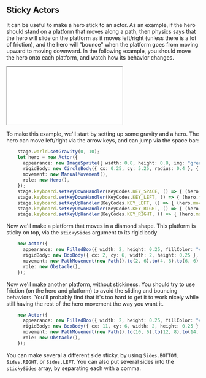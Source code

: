 ## Sticky Actors

It can be useful to make a hero stick to an actor.  As an example, if the hero
should stand on a platform that moves along a path, then physics says that the
hero will slide on the platform as it moves left/right (unless there is a lot of
friction), and the hero will "bounce" when the platform goes from moving upward
to moving downward.  In the following example, you should move the hero onto
each platform, and watch how its behavior changes.

<iframe src="./game_01.iframe.html"></iframe>

To make this example, we'll start by setting up some gravity and a hero.  The
hero can move left/right via the arrow keys, and can jump via the space bar:

```typescript
    stage.world.setGravity(0, 10);
    let hero = new Actor({
      appearance: new ImageSprite({ width: 0.8, height: 0.8, img: "green_ball.png" }),
      rigidBody: new CircleBody({ cx: 0.25, cy: 5.25, radius: 0.4 }, { density: 2, disableRotation: true }),
      movement: new ManualMovement(),
      role: new Hero(),
    });
    stage.keyboard.setKeyDownHandler(KeyCodes.KEY_SPACE, () => { (hero.role as Hero).jump(0, -7.5); });
    stage.keyboard.setKeyDownHandler(KeyCodes.KEY_LEFT, () => { (hero.movement as ManualMovement).setAbsoluteVelocity(-5, hero.rigidBody.getVelocity().y); });
    stage.keyboard.setKeyUpHandler(KeyCodes.KEY_LEFT, () => { (hero.movement as ManualMovement).setAbsoluteVelocity(0, hero.rigidBody.getVelocity().y); });
    stage.keyboard.setKeyDownHandler(KeyCodes.KEY_RIGHT, () => { (hero.movement as ManualMovement).setAbsoluteVelocity(5, hero.rigidBody.getVelocity().y); });
    stage.keyboard.setKeyUpHandler(KeyCodes.KEY_RIGHT, () => { (hero.movement as ManualMovement).setAbsoluteVelocity(0, hero.rigidBody.getVelocity().y); });
```

Now we'll make a platform that moves in a diamond shape.  This platform is
sticky on top, via the `stickySides` argument to its rigid body

```typescript
    new Actor({
      appearance: new FilledBox({ width: 2, height: 0.25, fillColor: "#FF0000" }),
      rigidBody: new BoxBody({ cx: 2, cy: 6, width: 2, height: 0.25 }, { stickySides: [Sides.TOP], density: 100, friction: 0.1 }),
      movement: new PathMovement(new Path().to(2, 6).to(4, 8).to(6, 6).to(4, 4).to(2, 6), 1, true),
      role: new Obstacle(),
    });
```

Now we'll make another platform, without stickiness.  You should try to use
friction (on the hero and platform) to avoid the sliding and bouncing behaviors.
You'll probably find that it's too hard to get it to work nicely while still
having the rest of the hero movement the way you want it.

```typescript
    new Actor({
      appearance: new FilledBox({ width: 2, height: 0.25, fillColor: "#FF0000" }),
      rigidBody: new BoxBody({ cx: 11, cy: 6, width: 2, height: 0.25 }, { density: 100, friction: 1 }),
      movement: new PathMovement(new Path().to(10, 6).to(12, 8).to(14, 6).to(12, 4).to(10, 6), 1, true),
      role: new Obstacle(),
    });
```

You can make several a different side sticky, by using `Sides.BOTTOM`,
`Sides.RIGHT`, or `Sides.LEFT`.  You can also put several sides into the
`stickySides` array, by separating each with a comma.
